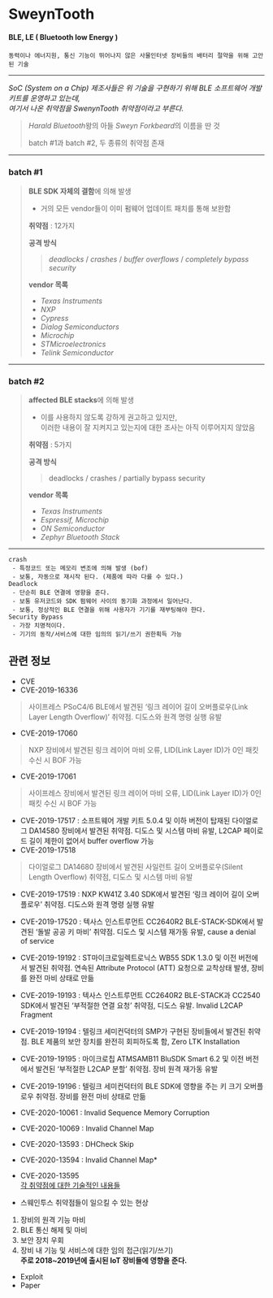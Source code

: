 # SweynTooth
#### BLE, LE ( Bluetooth low Energy )

	동력이나 에너지원, 통신 기능이 뛰어나지 않은 사물인터넷 장비들의 배터리 절약을 위해 고안된 기술

***
*SoC (System on a Chip) 제조사들은 위 기술을 구현하기 위해 BLE 소프트웨어 개발 키트를 운영하고 있는데,   
여기서 나온 취약점을 SwenynTooth 취약점이라고 부른다.*   
> *Harald Bluetooth*왕의 아들 *Sweyn Forkbeard*의 이름을 딴 것 
>      
> batch #1과 batch #2, 두 종류의 취약점 존재   
***
### batch #1

> **BLE SDK 자체의 결함**에 의해 발생 
> - 거의 모든 vendor들이 이미 펌웨어 업데이트 패치를 통해 보완함   
>   
> **취약점** : 12가지   
>   
> **공격 방식**   
> > *deadlocks* / *crashes* / *buffer overflows* / *completely bypass 	security*   
>   
> **vendor 목록**   
> - *Texas Instruments*
> - *NXP*
> - *Cypress*
> - *Dialog Semiconductors*
> - *Microchip*
> - *STMicroelectronics*
> - *Telink Semiconductor*   
***
### batch #2

> **affected BLE stacks**에 의해 발생    
> - 이를 사용하지 않도록 강하게 권고하고 있지만,   
이러한 내용이 잘 지켜지고 있는지에 대한 조사는 아직 이루어지지 않았음   
>   
> **취약점** : 5가지   
>   
> **공격 방식**   
> > deadlocks / crashes / partially bypass security   
>   
> **vendor 목록**   
> - *Texas Instruments*
> - *Espressif, Microchip*
> - *ON Semiconductor*
> - *Zephyr Bluetooth Stack*   
***

	crash
	 - 특정코드 또는 메모리 변조에 의해 발생 (bof)
	 - 보통, 자동으로 재시작 된다. (제품에 따라 다를 수 있다.)
	Deadlock 
	 - 단순히 BLE 연결에 영향을 준다.
	 - 보통 유저코드와 SDK 펌웨어 사이의 동기화 과정에서 일어난다.
	 - 보통, 정상적인 BLE 연결을 위해 사용자가 기기를 재부팅해야 한다.
	Security Bypass 
	 - 가장 치명적이다.
	 - 기기의 동작/서비스에 대한 임의의 읽기/쓰기 권한획득 가능

## 관련 정보
- CVE
 - CVE-2019-16336 
  > 사이프레스 PSoC4/6 BLE에서 발견된 ‘링크 레이어 길이 오버플로우(Link Layer Length Overflow)’ 취약점. 디도스와 원격 명령 실행 유발   
 - CVE-2019-17060 
  > NXP 장비에서 발견된 링크 레이어 마비 오류, LID(Link Layer ID)가 0인 패킷 수신 시 BOF 가능   
 - CVE-2019-17061 
> 사이프레스 장비에서 발견된 링크 레이어 마비 오류, LID(Link Layer ID)가 0인 패킷 수신 시 BOF 가능   
 - CVE-2019-17517 : 소프트웨어 개발 키트 5.0.4 및 이하 버전이 탑재된 다이얼로그 DA14580 장비에서 발견된 취약점. 디도스 및 시스템 마비 유발, L2CAP 페이로드 길이 제한이 없어서 buffer overflow 가능
 - CVE-2019-17518 
 > 다이얼로그 DA14680 장비에서 발견된 사일런트 길이 오버플로우(Silent Length Overflow) 취약점, 디도스 및 시스템 마비 유발
 - CVE-2019-17519 : NXP KW41Z 3.40 SDK에서 발견된 ‘링크 레이어 길이 오버플로우’ 취약점. 디도스와 원격 명령 실행 유발
 - CVE-2019-17520 : 텍사스 인스트루먼트 CC2640R2 BLE-STACK-SDK에서 발견된 ‘돌발 공공 키 마비’ 취약점. 디도스 및 시스템 재가동 유발, cause a denial of service
 - CVE-2019-19192 : ST마이크로일렉트로닉스 WB55 SDK 1.3.0 및 이전 버전에서 발견된 취약점. 연속된 Attribute Protocol (ATT) 요청으로 교착상태 발생, 장비를 완전 마비 상태로 만듦
 - CVE-2019-19193 : 텍사스 인스트루먼트 CC2640R2 BLE-STACK과 CC2540 SDK에서 발견된 ‘부적절한 연결 요청’ 취약점, 디도스 유발. Invalid L2CAP Fragment
 - CVE-2019-19194 : 텔링크 세미컨덕터의 SMP가 구현된 장비들에서 발견된 취약점. BLE 제품의 보안 장치를 완전히 회피하도록 함, Zero LTK Installation
 - CVE-2019-19195 : 마이크로칩 ATMSAMB11 BluSDK Smart 6.2 및 이전 버전에서 발견된 ‘부적절한 L2CAP 분할’ 취약점. 장비 원격 재가동 유발
 - CVE-2019-19196 : 텔링크 세미컨덕터의 BLE SDK에 영향을 주는 키 크기 오버플로우 취약점. 장비를 완전 마비 상태로 만듦
 - CVE-2020-10061 : Invalid Sequence Memory Corruption
 - CVE-2020-10069 : Invalid Channel Map
 - CVE-2020-13593 : DHCheck Skip
 - CVE-2020-13594 : Invalid Channel Map*
 - CVE-2020-13595   
[각 취약점에 대한 기술적인 내용들](https://asset-group.github.io/disclosures/sweyntooth/disclosure.html#technical-description, "link")

- 스웨인투스 취약점들이 일으킬 수 있는 현상
1. 장비의 원격 기능 마비
2. BLE 통신 해제 및 마비
3. 보안 장치 우회
4. 장비 내 기능 및 서비스에 대한 임의 접근(읽기/쓰기)   
**주로 2018~2019년에 출시된 IoT 장비들에 영향을 준다.**
   
- Exploit
- Paper